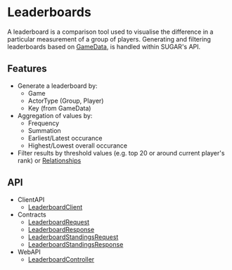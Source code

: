 # Leaderboards
A leaderboard is a comparison tool used to visualise the difference in a particular measurement of a group of players. Generating and filtering leaderboards based on [GameData](/articles/GameData), is handled within SUGAR's API. 

## Features
* Generate a leaderboard by:
	* Game
	* ActorType (Group, Player)
	* Key (from GameData)
* Aggregation of values by:
	* Frequency
	* Summation
	* Earliest/Latest occurance 
	* Highest/Lowest overall occurance 
* Filter results by threshold values (e.g. top 20 or around current player's rank) or [Relationships](/articles/Relationships)

## API
* ClientAPI
    * [LeaderboardClient](/api/PlayGen.SUGAR.ClientAPI.LeaderboardClient)
* Contracts
    * [LeaderboardRequest](/api/PlayGen.SUGAR.Contracts.LeaderboardRequest)
    * [LeaderboardResponse](/api/PlayGen.SUGAR.Contracts.LeaderboardResponse)
    * [LeaderboardStandingsRequest](/api/PlayGen.SUGAR.Contracts.LeaderboardStandingsRequest)
    * [LeaderboardStandingsResponse](/api/PlayGen.SUGAR.Contracts.LeaderboardStandingsResponse)
* WebAPI
    * [LeaderboardController](/api/PlayGen.SUGAR.WebAPI.Controllers.LeaderboardController)